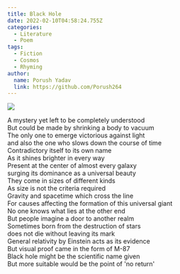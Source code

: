```yaml
---
title: Black Hole
date: 2022-02-10T04:58:24.755Z
categories:
  - Literature
  - Poem
tags:
  - Fiction
  - Cosmos
  - Rhyming
author:
  name: Porush Yadav
  link: https://github.com/Porush264
---
```


<img src='https://hits.seeyoufarm.com/api/count/incr/badge.svg?url=https%3A%2F%2Fporush264.github.io%2Fposts%2F2022%2F02%2F10%2Fblack-hole%2F&count_bg=%2379C83D&title_bg=%23555555&icon=&icon_color=%23E7E7E7&title=hits&edge_flat=false' align=center><br>


A mystery yet left to be completely understood\
But could be made by shrinking a body to vacuum\
The only one to emerge victorious against light \
and also the one who slows down the course of time\
Contradictory itself to its own name\
As it shines brighter in every way\
Present at the center of almost every galaxy\
surging its dominance as a universal beauty\
They come in sizes of different kinds\
As size is not the criteria required \
Gravity and spacetime which cross the line\
For causes affecting the formation of this universal giant\
No one knows what lies at the other end\
But people imagine a door to another realm\
Sometimes born from the destruction of stars\
does not die without leaving its mark\
General relativity by Einstein acts as its evidence\
But visual proof came in the form of M-87\
Black hole might be the scientific name given \
But more suitable would be the point of 'no return'